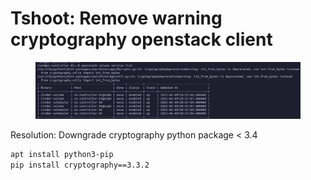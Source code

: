 # Tshoot: Remove warning cryptography openstack client

<figure><img src="../.gitbook/assets/openstack client warning.png" alt=""><figcaption></figcaption></figure>

Resolution: Downgrade cryptography python package < 3.4

```bash
apt install python3-pip
pip install cryptography==3.3.2
```
